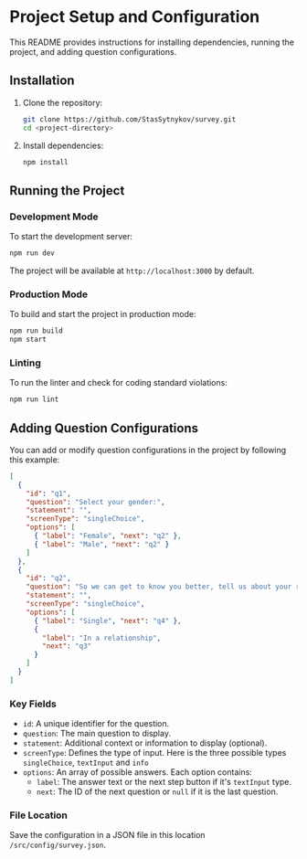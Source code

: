 # Project Setup and Configuration

This README provides instructions for installing dependencies, running the project, and adding question configurations.

## Installation

1. Clone the repository:
   ```bash
   git clone https://github.com/StasSytnykov/survey.git
   cd <project-directory>
   ```

2. Install dependencies:
   ```bash
   npm install
   ```

## Running the Project

### Development Mode
To start the development server:
```bash
npm run dev
```
The project will be available at `http://localhost:3000` by default.

### Production Mode
To build and start the project in production mode:
```bash
npm run build
npm start
```

### Linting
To run the linter and check for coding standard violations:
```bash
npm run lint
```

## Adding Question Configurations

You can add or modify question configurations in the project by following this example:

```json
[
  {
    "id": "q1",
    "question": "Select your gender:",
    "statement": "",
    "screenType": "singleChoice",
    "options": [
      { "label": "Female", "next": "q2" },
      { "label": "Male", "next": "q2" }
    ]
  },
  {
    "id": "q2",
    "question": "So we can get to know you better, tell us about your relationship status.",
    "statement": "",
    "screenType": "singleChoice",
    "options": [
      { "label": "Single", "next": "q4" },
      {
        "label": "In a relationship",
        "next": "q3"
      }
    ]
  }
]
```

### Key Fields
- `id`: A unique identifier for the question.
- `question`: The main question to display.
- `statement`: Additional context or information to display (optional).
- `screenType`: Defines the type of input. Here is the three possible types `singleChoice`, `textInput` and `info`
- `options`: An array of possible answers. Each option contains:
  - `label`: The answer text or the next step button if it's `textInput` type.
  - `next`: The ID of the next question or `null` if it is the last question.

### File Location
Save the configuration in a JSON file in this location `/src/config/survey.json`.